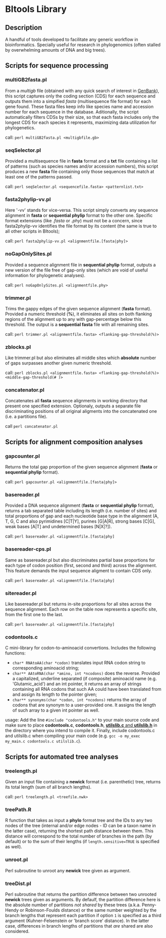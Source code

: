 # BItools Library

## Description

A handful of tools developed to facilitate any generic workflow in bioinformatics.
Specially useful for research in phylogenomics (often stalled by overwhelming amounts of DNA and big trees).

## Scripts for sequence processing

### multiGB2fasta.pl
From a *multigb* file (obtained with any quick search of interest in [GenBank](https://www.ncbi.nlm.nih.gov/genbank/)), this script captures only the coding section (CDS) for each sequence and outputs them into a simpified *fasta* (multisequence file format) for each gene found. These fasta files keep info like species name and accession number for each sequence in the database.
Aditionally, the script automatically filters CDSs by their size, so that each fasta includes only the longest CDS for each species it represents, maximizing data utilization for phylogenetics.

call: `perl multiGB2fasta.pl <multigbfile.gb>`

### seqSelector.pl
Provided a multisequence file in **fasta** format and a **txt** file containing a list of patterns (such as species names and/or accession numbers), this script produces a new **fasta** file containing only those sequences that match at least one of the patterns passed.

call: `perl seqSelector.pl <sequencefile.fasta> <patternlist.txt>`

### fasta2phylip-vv.pl
Here '-vv' stands for vice-versa. This script simply converts any sequence alignment in **fasta** or **sequential phylip** format to the other one. Specific format extensions (like *.fasta* or *.phy*) must not be a concern, since fasta2phylip-vv identifies the file format by its content (the same is true to all other scripts in BItools);

call: `perl fasta2phylip-vv.pl <alignmentfile.[fasta|phy]>`

### noGapOnlySites.pl
Provided a sequence alignment file in **sequential phylip** format, outputs a new version of the file free of gap-only sites (which are void of useful information for phylogenetic analyses).

call: `perl noGapOnlySites.pl <alignmentfile.phy>`

### trimmer.pl
Trims the gappy edges of the given sequence alignment (**fasta** format). Provided a numeric threshold (**%**), it eliminates all sites on both flanking regions of the alignment up to any with gap-percentage below this threshold. The output is a **sequential fasta** file with all remaining sites.

call: `perl trimmer.pl <alignmentfile.fasta> <flanking-gap-threshold(%)>`

### zblocks.pl
Like trimmer.pl but also eliminates all middle sites which **absolute** number of gaps surpasses another given numeric threshold.

call: `perl zblocks.pl <alignmentfile.fasta> <flanking-gap-threshold(%)> <middle-gap-threshold(# )>`

### concatenator.pl
Concatenates all **fasta** sequence alignments in working directory that present one specified extension. Optionaly, outputs a separate file discriminating positions of all original aligments into the concatenated one (i.e. a partitions file).

call `perl concatenator.pl`


## Scripts for alignment composition analyses

### gapcounter.pl
Returns the total gap proportion of the given sequence alignment (**fasta** or **sequential phylip** format).

call: `perl gapcounter.pl <alignmentfile.[fasta|phy]>`

### basereader.pl
Provided a DNA sequence alignment (**fasta** or **sequential phylip** format), returns a tab separated table including its length (i.e. number of sites) and total proportions of gap and each nucleotide base type in the alignment (A, T, G, C and also pyrimidines [C|T|Y], purines [G|A|R], strong bases [C|G], weak bases [A|T] and undetermined bases [N|X|?]).

call: `perl basereader.pl <alignmentfile.[fasta|phy]`

### basereader-cps.pl
Same as basereader.pl but also discriminates partial base proportions for each type of codon position (first, second and third) across the alignment. This feature demands the input sequence aligment to contain CDS only.

call: `perl basereader.pl <alignmentfile.[fasta|phy]`

### sitereader.pl
Like basereader.pl but returns in-site proportions for all sites across the sequence alignment. Each row on the table now represents a specific site, from the first one to the last.

call: `perl basereader.pl <alignmentfile.[fasta|phy]`

### codontools.c
C mini-library for codon-to-aminoacid convertions. Includes the following functions:
* `char* RNAtoAA(char *codon)` translates input RNA codon string to corresponding aminoacid string;
* `char** AAtoRNA(char *amino, int *ncodons)` does the reverse. Provided a capitalized, underline separated (if composite) aminoacid name (e.g. 'Glutamic_acid') and an int pointer, it returns an array of strings containing all RNA codons that such AA could have been translated from and assign its length to the pointer given;
* `char** synonyms(char *codon, int *ncodons)` returns the array of codons that are synonym to a user-provided one. It assigns the length of such array to a given int pointer as well.

usage: Add the line `#include "codontools.h"` to your main source code and make sure to place **codontools.c**, **codontools.h**, [**utilslib.c** and **utilslib.h**](https://github.com/lpmarques/Ccustoms-lib) in the directory where you intend to compile it. Finally, include codontools.c and utilslib.c when compiling your main code (e.g. `gcc -o my_exec my_main.c codontools.c utilslib.c`).


## Scripts for automated tree analyses

### treelength.pl
Given an input file containing a **newick** format (i.e. parenthetic) tree, returns its total length (sum of all branch lengths).

call: `perl treelength.pl <treefile.nwk>`

### treePath.R
R function that takes as input a **phylo** format tree and the IDs to any two nodes of the tree (internal and/or edge nodes - ID can be a taxon name in the latter case), returning the shortest path distance between them. This distance will correspond to the total number of branches in the path (by default) or to the sum of their lengths (if `length.sensitive=TRUE` is specified as well).

### unroot.pl
Perl subroutine to unroot any **newick** tree given as argument.

### treeDist.pl
Perl subroutine that returns the partition difference between two unrooted **newick** trees given as arguments. By defaulf, the partition difference here is the absolute number of partitions *not shared* by these trees (a.k.a. Penny-Hendy or Robinson-Foulds distance) or the same number weighted by the branch lengths that represent each partition if option `1` is specified as a third argument (Kuhner-Felsenstein or 'branch score' distance). In the latter case, differences in branch lengths of partitions that *are* shared are also considered.